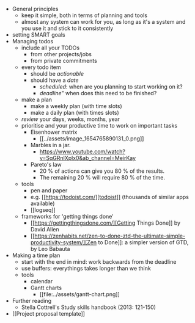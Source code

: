 - General principles
    - keep it simple, both in terms of planning and tools
    - almost any system can work for you, as long as it's a system and you use it and stick to it consistently
- setting SMART goals
- Managing todos
    - include all your TODOs
        - from other projects/jobs
        - from private commitments
    - every todo item
        - should be *actionable*
        - should have a *date*
            - *scheduled*: when are you planning to start working on it?
            - *deadline*" when does this need to be finished?
    - make a plan
        - make a weekly plan (with time slots)
        - make a daily plan (with times slots)
    - *review* your days, weeks, months, year
    - prioritise and your productive time to work on important tasks
        - Eisenhower matrix
            - [[../assets/image_1654765890131_0.png]]
        - Marbles in a jar.
            - https://www.youtube.com/watch?v=SqGRnlXplx0&ab_channel=MeirKay
        - Pareto's law
            - 20 % of actions can give you 80 % of the results.
            - The remaining 20 % will require 80 % of the time.
    - tools
        - pen and paper
        - e.g. [[https://todoist.com/][todoist]] (thousands of similar apps available)
        - [[logseq]]
    - frameworks for 'getting things done'
        - [[https://gettingthingsdone.com/][Getting Things Done]] by David Allen
        - [[https://zenhabits.net/zen-to-done-ztd-the-ultimate-simple-productivity-system/][Zen to Done]]: a simpler version of GTD, by Leo Babauta
- Making a time plan
    - start with the end in mind: work backwards from the deadline
    - use buffers: everythings takes longer than we think
    - tools
        - calendar
        - Gantt charts
            - [[file:../assets/gantt-chart.png]]
- Further reading
    - Stella Cottrell's Study skills handbook (2013: 121-150)
- [[Project proposal template]]
